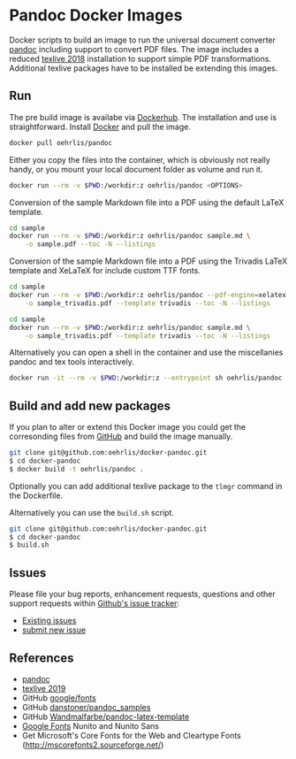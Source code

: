 # Pandoc Docker Images

Docker scripts to build an image to run the universal document converter [pandoc](https://pandoc.org) including support to convert PDF files. The image includes a reduced [texlive 2018](https://www.tug.org/texlive/) installation to support simple PDF transformations. Additional texlive packages have to be installed be extending this images. 

## Run

The pre build image is availabe via [Dockerhub](https://hub.docker.com/r/oehrlis/pandoc/). The installation and use is straightforward. Install [Docker](https://www.docker.com/get-started) and pull the image.

```bash
docker pull oehrlis/pandoc
```

Either you copy the files into the container, which is obviously not really handy, or you mount your local document folder as volume and run it.

```bash
docker run --rm -v $PWD:/workdir:z oehrlis/pandoc <OPTIONS>
```

Conversion of the sample Markdown file into a PDF using the default LaTeX template.

```bash
cd sample
docker run --rm -v $PWD:/workdir:z oehrlis/pandoc sample.md \
    -o sample.pdf --toc -N --listings
```

Conversion of the sample Markdown file into a PDF using the Trivadis LaTeX template and XeLaTeX for include custom TTF fonts.

```bash
cd sample
docker run --rm -v $PWD:/workdir:z oehrlis/pandoc --pdf-engine=xelatex sample.md \
    -o sample_trivadis.pdf --template trivadis --toc -N --listings
```

```bash
cd sample
docker run --rm -v $PWD:/workdir:z oehrlis/pandoc sample.md \
    -o sample_trivadis.pdf --template trivadis --toc -N --listings
```

Alternatively you can open a shell in the container and use the miscellanies pandoc and tex tools interactively.

```bash
docker run -it --rm -v $PWD:/workdir:z --entrypoint sh oehrlis/pandoc
```

## Build and add new packages

If you plan to alter or extend this Docker image you could get the corresonding files from [GitHub](https://github.com/oehrlis/docker-pandoc) and build the image manually.

```bash
git clone git@github.com:oehrlis/docker-pandoc.git
$ cd docker-pandoc
$ docker build -t oehrlis/pandoc .
```

Optionally you can add additional texlive package to the `tlmgr` command in the Dockerfile.

Alternatively you can use the `build.sh` script.

```bash
git clone git@github.com:oehrlis/docker-pandoc.git
$ cd docker-pandoc
$ build.sh
```

## Issues

Please file your bug reports, enhancement requests, questions and other support requests within [Github's issue tracker](https://help.github.com/articles/about-issues/):

* [Existing issues](https://github.com/oehrlis/docker-pandoc/issues)
* [submit new issue](https://github.com/oehrlis/docker-pandoc/issues/new)

## References

* [pandoc](https://pandoc.org)
* [texlive 2019](https://www.tug.org/texlive/)
* GitHub [google/fonts](https://github.com/google/fonts)
* GitHub [danstoner/pandoc_samples](https://github.com/danstoner/pandoc_samples)
* GitHub [Wandmalfarbe/pandoc-latex-template](https://github.com/Wandmalfarbe/pandoc-latex-template)
* [Google Fonts](https://fonts.google.com/) Nunito and Nunito Sans
* Get Microsoft's Core Fonts for the Web and Cleartype Fonts (<http://mscorefonts2.sourceforge.net/>)
